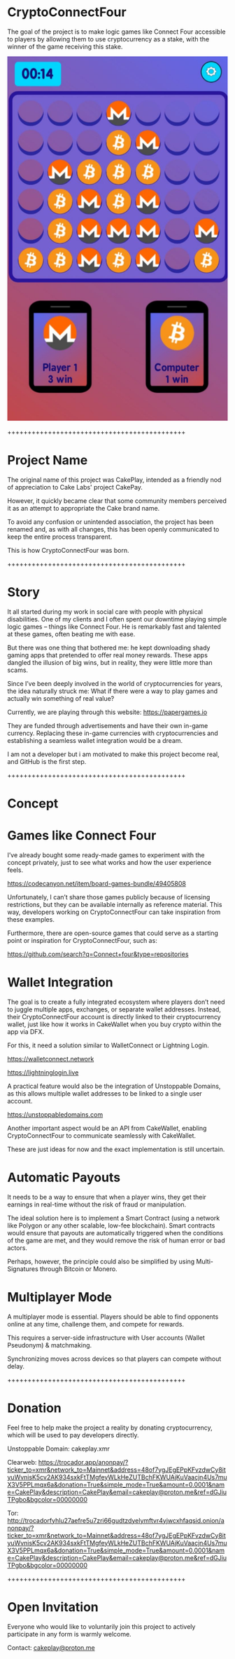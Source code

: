 # CryptoConnectFour

The goal of the project is to make logic games like Connect Four accessible to players by allowing them to use cryptocurrency as a stake, with the winner of the game receiving this stake.

![Screenshot](https://raw.githubusercontent.com/cakeplay25/CakePlay/refs/heads/main/IMG_20250921_164710_865.jpg)

++++++++++++++++++++++++++++++++++++++++++++

# Project Name

The original name of this project was CakePlay, intended as a friendly nod of appreciation to Cake Labs' project CakePay.

However, it quickly became clear that some community members perceived it as an attempt to appropriate the Cake brand name.

To avoid any confusion or unintended association, the project has been renamed and, as with all changes, this has been openly communicated to keep the entire process transparent.

This is how CryptoConnectFour was born.

++++++++++++++++++++++++++++++++++++++++++++

# Story

It all started during my work in social care with people with physical disabilities.
One of my clients and I often spent our downtime playing simple logic games – things like Connect Four.
He is remarkably fast and talented at these games, often beating me with ease.

But there was one thing that bothered me:
he kept downloading shady gaming apps that pretended to offer real money rewards.
These apps dangled the illusion of big wins, but in reality, they were little more than scams.

Since I’ve been deeply involved in the world of cryptocurrencies for years, the idea naturally struck me:
What if there were a way to play games and actually win something of real value?

Currently, we are playing through this website:
https://papergames.io

They are funded through advertisements and have their own in-game currency.
Replacing these in-game currencies with cryptocurrencies and establishing a seamless wallet integration would be a dream.

I am not a developer but i am motivated to make this project become real, and GitHub is the first step.

++++++++++++++++++++++++++++++++++++++++++++

# Concept

# Games like Connect Four

I’ve already bought some ready-made games to experiment with the concept privately, just to see what works and how the user experience feels.

https://codecanyon.net/item/board-games-bundle/49405808

Unfortunately, I can’t share those games publicly because of licensing restrictions, but they can be available internally as reference material.
This way, developers working on CryptoConnectFour can take inspiration from these examples.

Furthermore, there are open-source games that could serve as a starting point or inspiration for CryptoConnectFour, such as:

https://github.com/search?q=Connect+four&type=repositories

# Wallet Integration

The goal is to create a fully integrated ecosystem where players don’t need to juggle multiple apps, exchanges, or separate wallet addresses.
Instead, their CryptoConnectFour account is directly linked to their cryptocurrency wallet, just like how it works in CakeWallet when you buy crypto within the app via DFX.

For this, it need a solution similar to WalletConnect or Lightning Login.

https://walletconnect.network

https://lightninglogin.live

A practical feature would also be the integration of Unstoppable Domains, as this allows multiple wallet addresses to be linked to a single user account.

https://unstoppabledomains.com

Another important aspect would be an API from CakeWallet, enabling CryptoConnectFour to communicate seamlessly with CakeWallet.

These are just ideas for now and the exact implementation is still uncertain.

# Automatic Payouts

It needs to be a way to ensure that when a player wins, they get their earnings in real-time without the risk of fraud or manipulation.

The ideal solution here is to implement a Smart Contract (using a network like Polygon or any other scalable, low-fee blockchain).
Smart contracts would ensure that payouts are automatically triggered when the conditions of the game are met, and they would remove the risk of human error or bad actors.

Perhaps, however, the principle could also be simplified by using Multi-Signatures through Bitcoin or Monero.

# Multiplayer Mode

A multiplayer mode is essential.
Players should be able to find opponents online at any time, challenge them, and compete for rewards.

This requires a server-side infrastructure with User accounts (Wallet Pseudonym) & matchmaking.

Synchronizing moves across devices so that players can compete without delay.

++++++++++++++++++++++++++++++++++++++++++++

# Donation

Feel free to help make the project a reality by donating cryptocurrency, which will be used to pay developers directly.

Unstoppable Domain:
cakeplay.xmr

Clearweb:
https://trocador.app/anonpay/?ticker_to=xmr&network_to=Mainnet&address=48of7ygJEgEPpKFvzdwCy8ityuWvnisK5cv2AK934sxkFtTMgfeyWLkHeZUTBchFKWUAjKuVaacjn4Us7muX3V5PPLmqx6a&donation=True&simple_mode=True&amount=0.0001&name=CakePlay&description=CakePlay&email=cakeplay@proton.me&ref=dGJiuTPgbo&bgcolor=00000000

Tor:
http://trocadorfyhlu27aefre5u7zri66gudtzdyelymftvr4yjwcxhfaqsid.onion/anonpay/?ticker_to=xmr&network_to=Mainnet&address=48of7ygJEgEPpKFvzdwCy8ityuWvnisK5cv2AK934sxkFtTMgfeyWLkHeZUTBchFKWUAjKuVaacjn4Us7muX3V5PPLmqx6a&donation=True&simple_mode=True&amount=0.0001&name=CakePlay&description=CakePlay&email=cakeplay@proton.me&ref=dGJiuTPgbo&bgcolor=00000000

++++++++++++++++++++++++++++++++++++++++++++

# Open Invitation

Everyone who would like to voluntarily join this project to actively participate in any form is warmly welcome.

Contact:
cakeplay@proton.me
